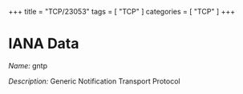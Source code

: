 +++
title = "TCP/23053"
tags = [ "TCP" ]
categories = [ "TCP" ]
+++

# IANA Data

_Name:_ gntp

_Description:_ Generic Notification Transport Protocol

